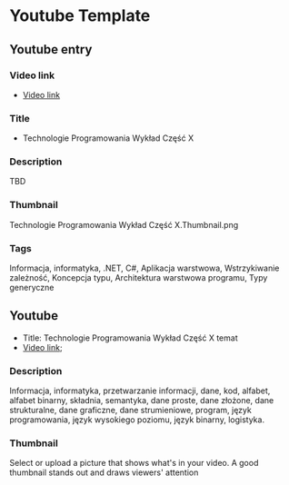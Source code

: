# Youtube Template

## Youtube entry

### Video link

- [Video link](https://youtu.be/tobedone)

### Title

- Technologie Programowania Wykład Część X

### Description

TBD

### Thumbnail

Technologie Programowania Wykład Część X.Thumbnail.png

### Tags

Informacja, informatyka, .NET, C#, Aplikacja warstwowa, Wstrzykiwanie zależność, Koncepcja typu, Architektura warstwowa programu, Typy generyczne


## Youtube

- Title: Technologie Programowania Wykład Część X temat
- [Video link](Youtube.com);

### Description

Informacja, informatyka, przetwarzanie informacji, dane, kod, alfabet, alfabet binarny, składnia, semantyka, dane proste, dane złożone, dane strukturalne, dane graficzne, dane strumieniowe, program, język programowania, język wysokiego poziomu, język binarny, logistyka.

### Thumbnail

Select or upload a picture that shows what's in your video. A good thumbnail stands out and draws viewers' attention